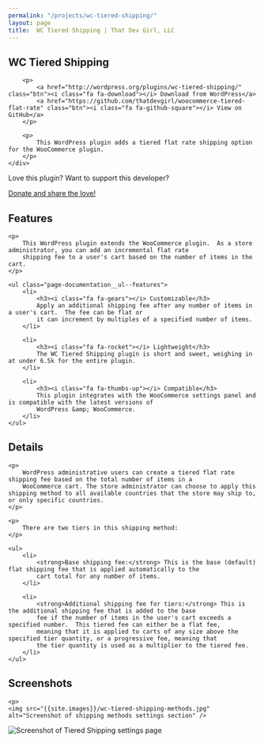 ```yaml
---
permalink: "/projects/wc-tiered-shipping/"
layout: page
title:  WC Tiered Shipping | That Dev Girl, LLC
---
```


<section class="page-title">
	<div class="container">
		<h1>WC Tiered Shipping</h1>

		<p>
			<a href="http://wordpress.org/plugins/wc-tiered-shipping/" class="btn"><i class="fa fa-download"></i> Download from WordPress</a>
			<a href="https://github.com/thatdevgirl/woocommerce-tiered-flat-rate" class="btn"><i class="fa fa-github-square"></i> View on GitHub</a>
		</p>

		<p>
			This WordPress plugin adds a tiered flat rate shipping option for the WooCommerce plugin.
		</p>
	</div>
</section>

<section class="page-donate">
	<p>Love this plugin?  Want to support this developer?</p>
	<a href="https://www.paypal.me/thatdevgirl" class="btn primary"><i class="fa fa-heart"></i> Donate and share the love!</a>
</section>

<section class="page-documentation">
	<h2>Features</h2>

	<p>
		This WordPress plugin extends the WooCommerce plugin.  As a store administrator, you can add an incremental flat rate
		shipping fee to a user's cart based on the number of items in the cart.
	</p>

	<ul class="page-documentation__ul--features">
		<li>
			<h3><i class="fa fa-gears"></i> Customizable</h3>
			Apply an additional shipping fee after any number of items in a user's cart.  The fee can be flat or
			it can increment by multiples of a specified number of items.
		</li>

		<li>
			<h3><i class="fa fa-rocket"></i> Lightweight</h3>
			The WC Tiered Shipping plugin is short and sweet, weighing in at under 6.5k for the entire plugin.
		</li>

		<li>
			<h3><i class="fa fa-thumbs-up"></i> Compatible</h3>
			This plugin integrates with the WooCommerce settings panel and is compatible with the latest versions of
			WordPress &amp; WooCommerce.
		</li>
	</ul>
</section>

<section class="page-documentation">
	<h2>Details</h2>

	<p>
		WordPress administrative users can create a tiered flat rate shipping fee based on the total number of items in a
		WooCommerce cart. The store administrator can choose to apply this shipping method to all available countries that the store may ship to, or only specific countries.
	</p>

	<p>
		There are two tiers in this shipping method:
	</p>

	<ul>
		<li>
			<strong>Base shipping fee:</strong> This is the base (default) flat shipping fee that is applied automatically to the
			cart total for any number of items.
		</li>

		<li>
			<strong>Additional shipping fee for tiers:</strong> This is the additional shipping fee that is added to the base
			fee if the number of items in the user's cart exceeds a specified number.  This tiered fee can either be a flat fee,
			meaning that it is applied to carts of any size above the specified tier quantity, or a progressive fee, meaning that
			the tier quantity is used as a multiplier to the tiered fee.
		</li>
	</ul>
</section>

<section class="page-documentation page-screenshots">
	<h2>Screenshots</h2>

	<p>
    <img src="{{site.images}}/wc-tiered-shipping-methods.jpg" alt="Screenshot of shipping methods settings section" />
  </p>

  <p>
    <img src="{{site.images}}/wc-tiered-shipping-settings.jpg" alt="Screenshot of Tiered Shipping settings page" />
  </p>
</section>
